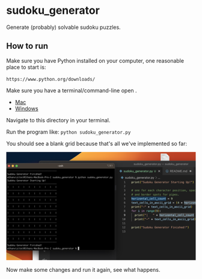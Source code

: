 # sudoku_generator
Generate (probably) solvable sudoku puzzles.

## How to run
Make sure you have Python installed on your computer,
one reasonable place to start is:

`https://www.python.org/downloads/`

Make sure you have a terminal/command-line open .

- [Mac](https://www.howtogeek.com/682770/how-to-open-the-terminal-on-a-mac/)
- [Windows](https://support.kaspersky.com/common/windows/14637#block0)

Navigate to this directory in your terminal.

Run the program like: `python sudoku_generator.py`

You should see a blank grid because that's all we've implemented so far:

![SudokuExample](./images/example_execution.png)

Now make some changes and run it again, see what happens.